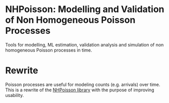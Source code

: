 # NHPoisson: Modelling and Validation of Non Homogeneous Poisson Processes

Tools for modelling, ML estimation, validation analysis and simulation of non homogeneous Poisson processes in time.

# Rewrite

Poisson processes are useful for modeling counts (e.g. arrivals) over time. This is a rewrite of the [NHPoisson library](https://cran.r-project.org/web/packages/NHPoisson/index.html) with the purpose of improving usability.
